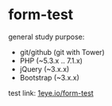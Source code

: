 # form-test
general study purpose:
  * git/github (git with Tower)
  * PHP (~5.3.x .. 7.1.x)
  * jQuery (~3.x.x)
  * Bootstrap  (~3.x.x)
  
test link: [1eye.io/form-test](http://1eye.io/form-test)
